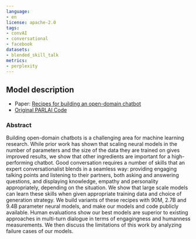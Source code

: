 ```yaml
---
language:
- en
license: apache-2.0
tags:
- convAI
- conversational
- facebook
datasets:
- blended_skill_talk
metrics:
- perplexity
---
```


## Model description

+ Paper: [Recipes for building an open-domain chatbot](https://arxiv.org/abs/1907.06616)
+ [Original PARLAI Code](https://parl.ai/projects/recipes/)


### Abstract


Building open-domain chatbots is a challenging area for machine learning research. While prior work has shown that scaling neural models in the number of parameters and the size of the data they are trained on gives improved results, we show that other ingredients are important for a high-performing chatbot. Good conversation requires a number of skills that an expert conversationalist blends in a seamless way: providing engaging talking points and listening to their partners, both asking and answering questions, and displaying knowledge, empathy and personality appropriately, depending on the situation. We show that large scale models can learn these skills when given appropriate training data and choice of generation strategy. We build variants of these recipes with 90M, 2.7B and 9.4B parameter neural models, and make our models and code publicly available. Human evaluations show our best models are superior to existing approaches in multi-turn dialogue in terms of engagingness and humanness measurements. We then discuss the limitations of this work by analyzing failure cases of our models.

